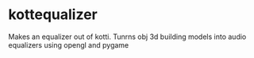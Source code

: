 # kottequalizer
Makes an equalizer out of kotti.
Tunrns obj 3d building models into audio equalizers using opengl and pygame
